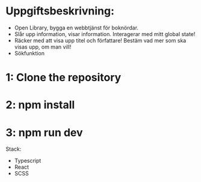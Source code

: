 
# Uppgiftsbeskrivning:
- Open Library, bygga en webbtjänst för boknördar.
- Slår upp information, visar information. Interagerar med mitt global state!
- Räcker med att visa upp titel och författare! Bestäm vad mer som ska visas upp, om man vill!
- Sökfunktion

# 1: Clone the repository
# 2: npm install
# 3: npm run dev

Stack: 
- Typescript
- React
- SCSS

